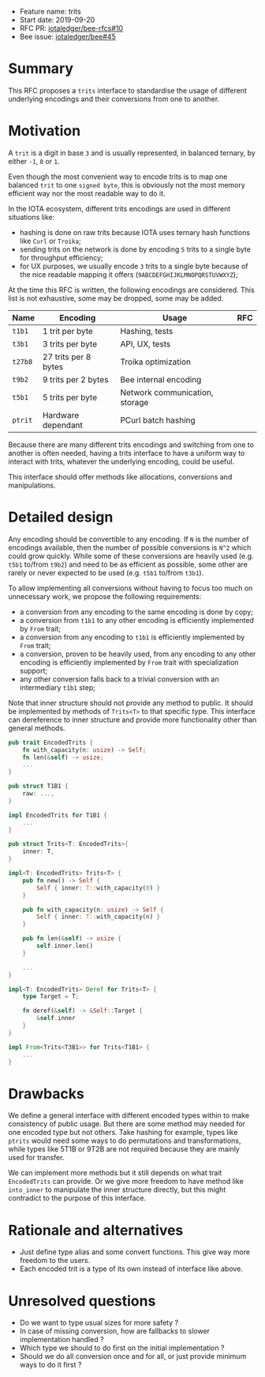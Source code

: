 + Feature name: trits
+ Start date: 2019-09-20
+ RFC PR: [iotaledger/bee-rfcs#10](https://github.com/iotaledger/bee-rfcs/pull/10)
+ Bee issue: [iotaledger/bee#45](https://github.com/iotaledger/bee/issues/45)

# Summary

This RFC proposes a `trits` interface to standardise the usage of different underlying encodings and their conversions from one to another.

# Motivation

A `trit` is a digit in base `3` and is usually represented, in balanced ternary, by either `-1`, `0` or `1`.

Even though the most convenient way to encode trits is to map one balanced `trit` to one `signed byte`, this is obviously not the most memory efficient way nor the most readable way to do it.

In the IOTA ecosystem, different trits encodings are used in different situations like:

- hashing is done on raw trits because IOTA uses ternary hash functions like `Curl` or `Troika`;
- sending trits on the network is done by encoding `5` trits to a single byte for throughput efficiency;
- for UX purposes, we usually encode `3` trits to a single byte because of the nice readable mapping it offers (`9ABCDEFGHIJKLMNOPQRSTUVWXYZ`);

At the time this RFC is written, the following encodings are considered. This list is not exhaustive, some may be dropped, some may be added.

| Name    | Encoding              | Usage                           | RFC |
| ------- | --------------------- | ------------------------------- | --- |
| `t1b1`  | 1 trit per byte       | Hashing, tests                  |     |
| `t3b1`  | 3 trits per byte      | API, UX, tests                  |     |
| `t27b8` | 27 trits per 8 bytes  | Troika optimization             |     |
| `t9b2`  | 9 trits per 2 bytes   | Bee internal encoding           |     |
| `t5b1`  | 5 trits per byte      | Network communication, storage  |     |
| `ptrit` | Hardware dependant    | PCurl batch hashing             |     |

Because there are many different trits encodings and switching from one to another is often needed, having a trits interface to have a uniform way to interact with trits, whatever the underlying encoding, could be useful.

This interface should offer methods like allocations, conversions and manipulations.

# Detailed design

Any encoding should be convertible to any encoding. If `N` is the number of encodings available, then the number of possible conversions is `N^2` which could grow quickly. While some of these conversions are heavily used (e.g. `t5b1` to/from `t9b2`) and need to be as efficient as possible, some other are rarely or never expected to be used (e.g. `t5b1` to/from `t3b1`).

To allow implementing all conversions without having to focus too much on unnecessary work, we propose the following requirements:
- a conversion from any encoding to the same encoding is done by copy;
- a conversion from `t1b1` to any other encoding is efficiently implemented by `From` trait;
- a conversion from any encoding to `t1b1` is efficiently implemented by `From` trait;
- a conversion, proven to be heavily used, from any encoding to any other encoding is efficiently implemented by `From` trait with specialization support;
- any other conversion falls back to a trivial conversion with an intermediary `t1b1` step;

Note that inner structure should not provide any method to public. It should be
implemented by methods of `Trits<T>` to that specific type. This interface can
dereference to inner structure and provide more functionality other than general
methods.

```rust
pub trait EncodedTrits {
    fn with_capacity(n: usize) -> Self;
    fn len(&self) -> usize;
    ...
}

pub struct T1B1 {
    raw: ...,
}

impl EncodedTrits for T1B1 {
    ...
}

pub struct Trits<T: EncodedTrits>{
    inner: T,
}

impl<T: EncodedTrits> Trits<T> {
    pub fn new() -> Self {
        Self { inner: T::with_capacity(0) }
    }

    pub fn with_capacity(n: usize) -> Self {
        Self { inner: T::with_capacity(n) }
    }

    pub fn len(&self) -> usize {
        self.inner.len()
    }

    ...
}

impl<T: EncodedTrits> Deref for Trits<T> {
    type Target = T;

    fn deref(&self) -> &Self::Target {
        &self.inner
    }
}

impl From<Trits<T3B1>> for Trits<T1B1> {
    ...
}
```

# Drawbacks

We define a general interface with different encoded types within to make
consistency of public usage. But there are some method may needed for one
encoded type but not others. Take hashing for example, types like `ptrits` would
need some ways to do permutations and transformations, while types like 5T1B or
9T2B are not required because they are mainly used for transfer.

We can implement more methods but it still depends on what trait `EncodedTrits` can
provide. Or we give more freedom to have method like `into_inner` to manipulate
the inner structure directly, but this might contradict to the purpose of this
interface.

# Rationale and alternatives

- Just define type alias and some convert functions. This give way more freedom to the users.
- Each encoded trit is a type of its own instead of interface like above.

# Unresolved questions

- Do we want to type usual sizes for more safety ?
- In case of missing conversion, how are fallbacks to slower implementation handled ?
- Which type we should to do first on the initial implementation ?
- Should we do all conversion once and for all, or just provide minimum ways to do it first ?
